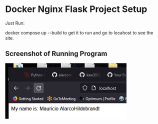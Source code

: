 # Docker Nginx Flask Project Setup

Just Run:

docker compose up --build to get it to run and go to locahost to see the site.

## Screenshot of Running Program

![Running Program](screenshots/running-program.PNG)
